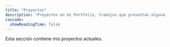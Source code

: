 ```yaml
---
title: "Proyectos"
description: "Proyectos en mi Portfolio, trabajos que presentan alguna habilidad profesional o una prueba de concepto."
cascade:
  showReadingTime: false
---
```


Esta sección contiene mis proyectos actuales.